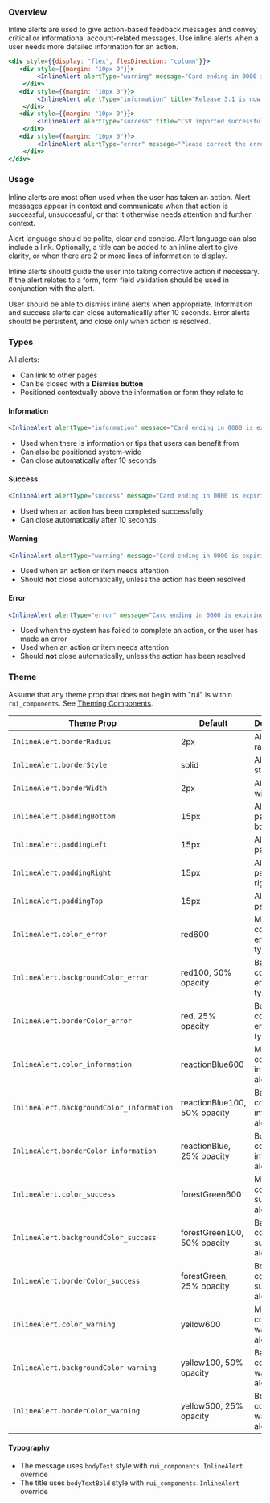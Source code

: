 ### Overview

Inline alerts are used to give action-based feedback messages and convey critical or informational account-related messages. Use inline alerts when a user needs more detailed information for an action.

```jsx noeditor
<div style={{display: "flex", flexDirection: "column"}}>
   <div style={{margin: "10px 0"}}>
        <InlineAlert alertType="warning" message="Card ending in 0000 is expiring soon."/>
    </div>
   <div style={{margin: "10px 0"}}>
        <InlineAlert alertType="information" title="Release 3.1 is now available" message="Reaction Platform has a new update. Read the release notes here."/>
    </div>
   <div style={{margin: "10px 0"}}>
        <InlineAlert alertType="success" title="CSV imported successfully" message="Your jobs have been added to the queue."/>
    </div>
   <div style={{margin: "10px 0"}}>
        <InlineAlert alertType="error" message="Please correct the errors below."/>
    </div>
</div>
```

### Usage

Inline alerts are most often used when the user has taken an action. Alert messages appear in context and communicate when that action is successful, unsuccessful, or that it otherwise needs attention and further context.

Alert language should be polite, clear and concise. Alert language can also include a link. Optionally, a title can be added to an inline alert to give clarity, or when there are 2 or more lines of information to display.

Inline alerts should guide the user into taking corrective action if necessary. If the alert relates to a form, form field validation should be used in conjunction with the alert.

User should be able to dismiss inline alerts when appropriate. Information and success alerts can close automaticallly after 10 seconds. Error alerts should be persistent, and close only when action is resolved.

### Types

All alerts:
- Can link to other pages
- Can be closed with a **Dismiss button**
- Positioned contextually above the information or form they relate to

#### Information

```jsx
<InlineAlert alertType="information" message="Card ending in 0000 is expiring soon."/>
```

- Used when there is information or tips that users can benefit from
- Can also be positioned system-wide
- Can close automatically after 10 seconds

#### Success

```jsx
<InlineAlert alertType="success" message="Card ending in 0000 is expiring soon."/>
```

- Used when an action has been completed successfully
- Can close automatically after 10 seconds

#### Warning

```jsx
<InlineAlert alertType="warning" message="Card ending in 0000 is expiring soon."/>
```

- Used when an action or item needs attention
- Should **not** close automatically, unless the action has been resolved

#### Error

```jsx
<InlineAlert alertType="error" message="Card ending in 0000 is expiring soon."/>
```

- Used when the system has failed to complete an action, or the user has made an error
- Used when an action or item needs attention
- Should **not** close automatically, unless the action has been resolved

### Theme

Assume that any theme prop that does not begin with "rui" is within `rui_components`. See [Theming Components](./#!/Theming%20Components).

| Theme Prop                                | Default                      | Description                                 |
| ----------------------------------------- | ---------------------------- | ------------------------------------------- |
| `InlineAlert.borderRadius`                | 2px                          | Alert border radius size                    |
| `InlineAlert.borderStyle`                 | solid                        | Alert border style                          |
| `InlineAlert.borderWidth`                 | 2px                          | Alert border width size                     |
| `InlineAlert.paddingBottom`               | 15px                         | Alert padding bottom                        |
| `InlineAlert.paddingLeft`                 | 15px                         | Alert padding left                          |
| `InlineAlert.paddingRight`                | 15px                         | Alert padding right                         |
| `InlineAlert.paddingTop`                  | 15px                         | Alert padding top                           |
| `InlineAlert.color_error`                 | red600                       | Message color for error alert type          |
| `InlineAlert.backgroundColor_error`       | red100, 50% opacity          | Background color for error alert type       |
| `InlineAlert.borderColor_error`           | red, 25% opacity             | Border color for error alert type           |
| `InlineAlert.color_information`           | reactionBlue600              | Message color for information alert type    |
| `InlineAlert.backgroundColor_information` | reactionBlue100, 50% opacity | Background color for information alert type |
| `InlineAlert.borderColor_information`     | reactionBlue, 25% opacity    | Border color for information alert type     |
| `InlineAlert.color_success`               | forestGreen600               | Message color for success alert type        |
| `InlineAlert.backgroundColor_success`     | forestGreen100, 50% opacity  | Background color for success alert type     |
| `InlineAlert.borderColor_success`         | forestGreen, 25% opacity     | Border color for success alert type         |
| `InlineAlert.color_warning`               | yellow600                    | Message color for warning alert type        |
| `InlineAlert.backgroundColor_warning`     | yellow100, 50% opacity       | Background color for warning alert type     |
| `InlineAlert.borderColor_warning`         | yellow500, 25% opacity       | Border color for warning alert type         |

#### Typography

- The message  uses `bodyText` style with `rui_components.InlineAlert` override
- The title uses `bodyTextBold` style with `rui_components.InlineAlert` override